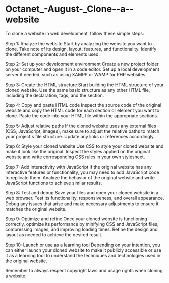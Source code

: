 # Octanet_-August-_Clone--a--website
To clone a website in web development, follow these simple steps:

Step 1: Analyze the website
Start by analyzing the website you want to clone. Take note of its design, layout, features, and functionality. Identify the different components and elements used.

Step 2: Set up your development environment
Create a new project folder on your computer and open it in a code editor. Set up a local development server if needed, such as using XAMPP or WAMP for PHP websites.

Step 3: Create the HTML structure
Start building the HTML structure of your cloned website. Use the same basic structure as any other HTML file, including the <!DOCTYPE html> declaration, <html> tags, and the <head> section.

Step 4: Copy and paste HTML code
Inspect the source code of the original website and copy the HTML code for each section or element you want to clone. Paste the code into your HTML file within the appropriate sections.

Step 5: Adjust relative paths
If the cloned website uses any external files (CSS, JavaScript, images), make sure to adjust the relative paths to match your project's file structure. Update any links or references accordingly.

Step 6: Style your cloned website
Use CSS to style your cloned website and make it look like the original. Inspect the styles applied on the original website and write corresponding CSS rules in your own stylesheet.

Step 7: Add interactivity with JavaScript
If the original website has any interactive features or functionality, you may need to add JavaScript code to replicate them. Analyze the behavior of the original website and write JavaScript functions to achieve similar results.

Step 8: Test and debug
Save your files and open your cloned website in a web browser. Test its functionality, responsiveness, and overall appearance. Debug any issues that arise and make necessary adjustments to ensure it matches the original website.

Step 9: Optimize and refine
Once your cloned website is functioning correctly, optimize its performance by minifying CSS and JavaScript files, compressing images, and improving loading times. Refine the design and layout as needed to achieve the desired result.

Step 10: Launch or use as a learning tool
Depending on your intention, you can either launch your cloned website to make it publicly accessible or use it as a learning tool to understand the techniques and technologies used in the original website.

Remember to always respect copyright laws and usage rights when cloning a website.

